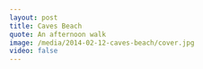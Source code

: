 ```yaml
---
layout: post
title: Caves Beach
quote: An afternoon walk
image: /media/2014-02-12-caves-beach/cover.jpg
video: false
---
```

